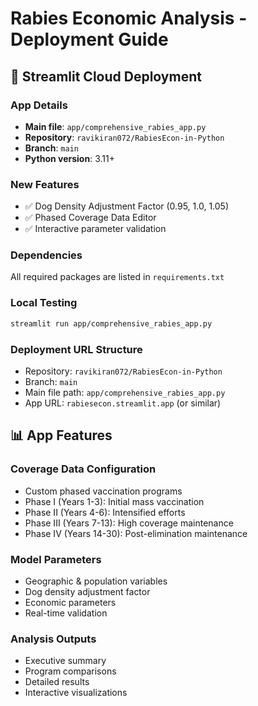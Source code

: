 # Rabies Economic Analysis - Deployment Guide

## 🚀 Streamlit Cloud Deployment

### App Details
- **Main file**: `app/comprehensive_rabies_app.py`
- **Repository**: `ravikiran072/RabiesEcon-in-Python`
- **Branch**: `main`
- **Python version**: 3.11+

### New Features
- ✅ Dog Density Adjustment Factor (0.95, 1.0, 1.05)
- ✅ Phased Coverage Data Editor
- ✅ Interactive parameter validation

### Dependencies
All required packages are listed in `requirements.txt`

### Local Testing
```bash
streamlit run app/comprehensive_rabies_app.py
```

### Deployment URL Structure
- Repository: `ravikiran072/RabiesEcon-in-Python`
- Branch: `main` 
- Main file path: `app/comprehensive_rabies_app.py`
- App URL: `rabiesecon.streamlit.app` (or similar)

## 📊 App Features

### Coverage Data Configuration
- Custom phased vaccination programs
- Phase I (Years 1-3): Initial mass vaccination
- Phase II (Years 4-6): Intensified efforts
- Phase III (Years 7-13): High coverage maintenance  
- Phase IV (Years 14-30): Post-elimination maintenance

### Model Parameters
- Geographic & population variables
- Dog density adjustment factor
- Economic parameters
- Real-time validation

### Analysis Outputs
- Executive summary
- Program comparisons
- Detailed results
- Interactive visualizations